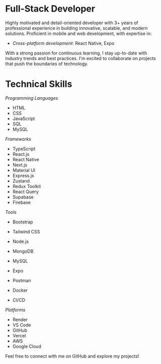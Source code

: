 
# Full-Stack Developer
Highly motivated and detail-oriented developer with 3+ years of professional experience in building innovative, scalable, and modern solutions. Proficient in mobile and web development, with expertise in:

- *Cross-platform development*: React Native, Expo

With a strong passion for continuous learning, I stay up-to-date with industry trends and best practices. I'm excited to collaborate on projects that push the boundaries of technology.

# Technical Skills
*Programming Languages*
- HTML
- CSS
- JavaScript
- SQL
- MySQL

*Frameworks*
- TypeScript
- React.js
- React Native
- Next.js
- Material UI
- Express.js
- Zustand
- Redux Toolkit
- React Query
- Supabase
- Firebase

*Tools*
- Bootstrap
- Tailwind CSS
- Node.js
- MongoDB
- MySQL

- Expo
- Postman
- Docker
- CI/CD

*Platforms*
- Render
- VS Code
- GitHub
- Vercel
- AWS
- Google Cloud

Feel free to connect with me on GitHub and explore my projects!
